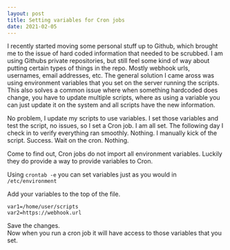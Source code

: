 ```yaml
---
layout: post
title: Setting variables for Cron jobs
date: 2021-02-05
---
```


I recently started moving some personal stuff up to Github, which brought me to the issue of hard coded information that needed to be scrubbed.  I am using Githubs private repositories, but still feel some kind of way about putting certain types of things in the repo.  Mostly webhook urls, usernames, email addresses, etc.  The general solution I came aross was using environment variables that you set on the server running the scripts. This also solves a common issue where when something hardcoded does change, you have to update multiple scripts, where as using a variable you can just update it on the system and all scripts have the new information.  
  
No problem, I update my scripts to use variables.  I set those variables and test the script, no issues, so I set a Cron job.  I am all set.  The following day I check in to verify everything ran smoothly.  Nothing.  I manually kick of the script.  Success.  Wait on the cron.  Nothing.  
  
Come to find out, Cron jobs do not import all environment variables. Luckily they do provide a way to provide variables to Cron.  
  
Using `crontab -e` you can set variables just as you would in `/etc/environment`

Add your variables to the top of the file.

```
var1=/home/user/scripts  
var2=https://webhook.url
```
Save the changes.  
Now when you run a cron job it will have access to those variables that you set.
